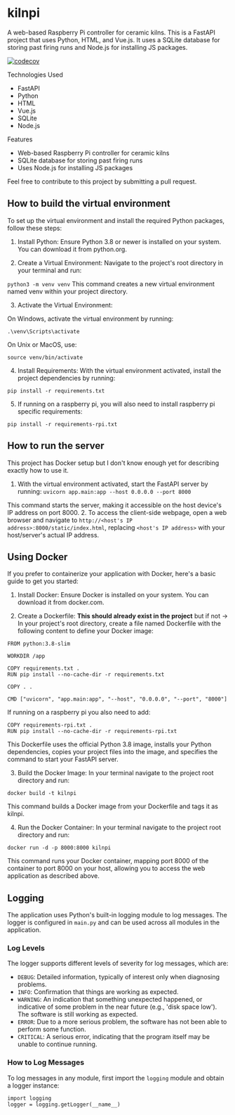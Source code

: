 # kilnpi
A web-based Raspberry Pi controller for ceramic kilns. This is a FastAPI project that uses Python, HTML, and Vue.js. It uses a SQLite database for storing past firing runs and Node.js for installing JS packages.

[![codecov](https://codecov.io/gh/daharoni/kilnpi/graph/badge.svg?token=Y5YQZ08Y36)](https://codecov.io/gh/daharoni/kilnpi)


Technologies Used
* FastAPI
* Python
* HTML
* Vue.js
* SQLite
* Node.js

Features
* Web-based Raspberry Pi controller for ceramic kilns
* SQLite database for storing past firing runs
* Uses Node.js for installing JS packages

Feel free to contribute to this project by submitting a pull request.

## How to build the virtual environment
To set up the virtual environment and install the required Python packages, follow these steps:
1. Install Python: Ensure Python 3.8 or newer is installed on your system. You can download it from python.org.

2. Create a Virtual Environment: Navigate to the project's root directory in your terminal and run:

`python3 -m venv venv`
This command creates a new virtual environment named venv within your project directory.

3. Activate the Virtual Environment:

On Windows, activate the virtual environment by running:

`.\venv\Scripts\activate`

On Unix or MacOS, use:

`source venv/bin/activate`

4. Install Requirements: With the virtual environment activated, install the project dependencies by running:

`pip install -r requirements.txt`

5. If running on a raspberry pi, you will also need to install raspberry pi specific requirements:

`pip install -r requirements-rpi.txt`

## How to run the server
This project has Docker setup but I don't know enough yet for describing exactly how to use it.

1. With the virtual environment activated, start the FastAPI server by running:
`uvicorn app.main:app --host 0.0.0.0 --port 8000`

This command starts the server, making it accessible on the host device's IP address on port 8000.
2. To access the client-side webpage, open a web browser and navigate to `http://<host's IP address>:8000/static/index.html`, replacing `<host's IP address>` with your host/server's actual IP address.

## Using Docker
If you prefer to containerize your application with Docker, here's a basic guide to get you started:

1. Install Docker: Ensure Docker is installed on your system. You can download it from docker.com.

2. Create a Dockerfile: **This should already exist in the project** but if not -> In your project's root directory, create a file named Dockerfile with the following content to define your Docker image:
```
FROM python:3.8-slim

WORKDIR /app

COPY requirements.txt .
RUN pip install --no-cache-dir -r requirements.txt

COPY . .

CMD ["uvicorn", "app.main:app", "--host", "0.0.0.0", "--port", "8000"]
```

If running on a raspberry pi you also need to add:

```
COPY requirements-rpi.txt .
RUN pip install --no-cache-dir -r requirements-rpi.txt
```
This Dockerfile uses the official Python 3.8 image, installs your Python dependencies, copies your project files into the image, and specifies the command to start your FastAPI server.

3. Build the Docker Image: In your terminal navigate to the project root directory and run:

`docker build -t kilnpi`

This command builds a Docker image from your Dockerfile and tags it as kilnpi.

4. Run the Docker Container: In your terminal navigate to the project root directory and run:

`docker run -d -p 8000:8000 kilnpi`

This command runs your Docker container, mapping port 8000 of the container to port 8000 on your host, allowing you to access the web application as described above.

## Logging

The application uses Python's built-in logging module to log messages. The logger is configured in `main.py` and can be used across all modules in the application. 

### Log Levels

The logger supports different levels of severity for log messages, which are:

- `DEBUG`: Detailed information, typically of interest only when diagnosing problems.
- `INFO`: Confirmation that things are working as expected.
- `WARNING`: An indication that something unexpected happened, or indicative of some problem in the near future (e.g., 'disk space low'). The software is still working as expected.
- `ERROR`: Due to a more serious problem, the software has not been able to perform some function.
- `CRITICAL`: A serious error, indicating that the program itself may be unable to continue running.

### How to Log Messages

To log messages in any module, first import the `logging` module and obtain a logger instance:

```
import logging
logger = logging.getLogger(__name__)
```
